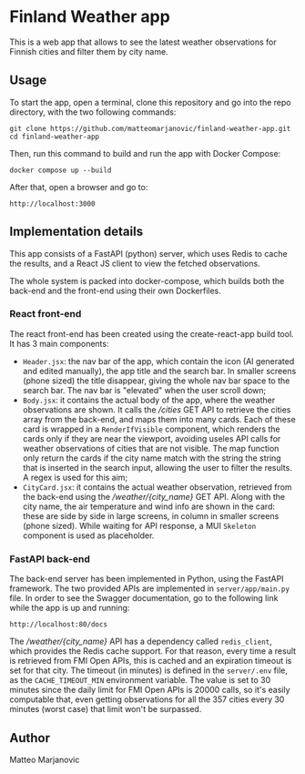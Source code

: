 # Finland Weather app
This is a web app that allows to see the latest weather observations for Finnish cities and filter them by city name.

## Usage
To start the app, open a terminal, clone this repository and go into the repo directory, with the two following commands:
```
git clone https://github.com/matteomarjanovic/finland-weather-app.git
cd finland-weather-app
```
Then, run this command to build and run the app with Docker Compose:
```
docker compose up --build
```
After that, open a browser and go to:
```
http://localhost:3000
```

## Implementation details
This app consists of a FastAPI (python) server, which uses Redis to cache the results, and a React JS client to view the fetched observations.

The whole system is packed into docker-compose, which builds both the back-end and the front-end using their own Dockerfiles.

### React front-end
The react front-end has been created using the create-react-app build tool.
It has 3 main components:
- `Header.jsx`: the nav bar of the app, which contain the icon (AI generated and edited manually), the app title and the search bar. In smaller screens (phone sized) the title disappear, giving the whole nav bar space to the search bar. The nav bar is "elevated" when the user scroll down;
- `Body.jsx`: it contains the actual body of the app, where the weather observations are shown. It calls the */cities* GET API to retrieve the cities array from the back-end, and maps them into many cards. Each of these card is wrapped in a `RenderIfVisible` component, which renders the cards only if they are near the viewport, avoiding useles API calls for weather observations of cities that are not visible. The map function only return the cards if the city name match with the string the string that is inserted in the search input, allowing the user to filter the results. A regex is used for this aim;
- `CityCard.jsx`: it contains the actual weather observation, retrieved from the back-end using the */weather/{city_name}* GET API. Along with the city name, the air temperature and wind info are shown in the card: these are side by side in large screens, in column in smaller screens (phone sized). While waiting for API response, a MUI `Skeleton` component is used as placeholder.

### FastAPI back-end
The back-end server has been implemented in Python, using the FastAPI framework. The two provided APIs are implemented in `server/app/main.py` file. In order to see the Swagger documentation, go to the following link while the app is up and running:
```
http://localhost:80/docs
```

The */weather/{city_name}* API has a dependency called `redis_client`, which provides the Redis cache support. For that reason, every time a result is retrieved from FMI Open APIs, this is cached and an expiration timeout is set for that city. The timeout (in minutes) is defined in the `server/.env` file, as the `CACHE_TIMEOUT_MIN` environment variable. The value is set to 30 minutes since the daily limit for FMI Open APIs is 20000 calls, so it's easily computable that, even getting observations for all the 357 cities every 30 minutes (worst case) that limit won't be surpassed.

## Author
Matteo Marjanovic